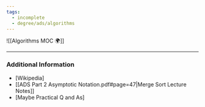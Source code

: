 ```yaml
---
tags:
  - incomplete
  - degree/ads/algorithms
---
```

![[Algorithms MOC 🌍]]


---
### Additional Information

- [Wikipedia]
- [[ADS Part 2 Asymptotic Notation.pdf#page=47|Merge Sort Lecture Notes]]
- [Maybe Practical Q and As]
